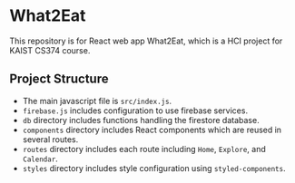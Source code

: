 # What2Eat

This repository is for React web app What2Eat, which is a HCI project for KAIST CS374 course.

## Project Structure

- The main javascript file is `src/index.js`.
- `firebase.js` includes configuration to use firebase services.
- `db` directory includes functions handling the firestore database.
- `components` directory includes React components which are reused in several routes.
- `routes` directory includes each route including `Home`, `Explore`, and `Calendar`.
- `styles` directory includes style configuration using `styled-components`.
